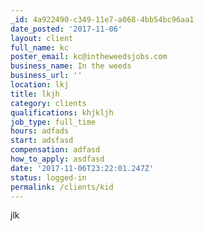 ```yaml
---
_id: 4a922490-c349-11e7-a068-4bb54bc96aa1
date_posted: '2017-11-06'
layout: client
full_name: kc
poster_email: kc@intheweedsjobs.com
business_name: In the weeds
business_url: ''
location: lkj
title: lkjh
category: clients
qualifications: khjkljh
job_type: full_time
hours: adfads
start: adsfasd
compensation: adfasd
how_to_apply: asdfasd
date: '2017-11-06T23:22:01.247Z'
status: logged-in
permalink: /clients/kid
---
```

jlk
